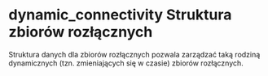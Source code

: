dynamic_connectivity
Struktura zbiorów rozłącznych
====================
Struktura danych dla zbiorów rozłącznych pozwala zarządzać
taką rodziną dynamicznych (tzn. zmieniających się w czasie)
zbiorów rozłącznych.
